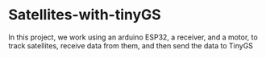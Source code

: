 # Satellites-with-tinyGS
In this project, we work using an arduino ESP32, a receiver, and a motor, to track satellites, receive data from them, and then send the data to TinyGS
